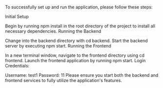 To successfully set up and run the application, please follow these steps:

Initial Setup

Begin by running npm install in the root directory of the project to install all necessary dependencies.
Running the Backend

Change into the backend directory with cd backend.
Start the backend server by executing npm start.
Running the Frontend

In a new terminal window, navigate to the frontend directory using cd frontend.
Launch the frontend application by running npm start.
Login Credentials:

Username: test1
Password: 11
Please ensure you start both the backend and frontend services to fully utilize the application's features.
